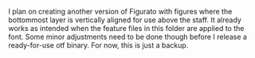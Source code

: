 I plan on creating another version of Figurato with figures where the bottommost layer is vertically aligned for use above the staff. It already works as intended when the feature files in this folder are applied to the font. Some minor adjustments need to be done though before I release a ready-for-use otf binary. For now, this is just a backup.